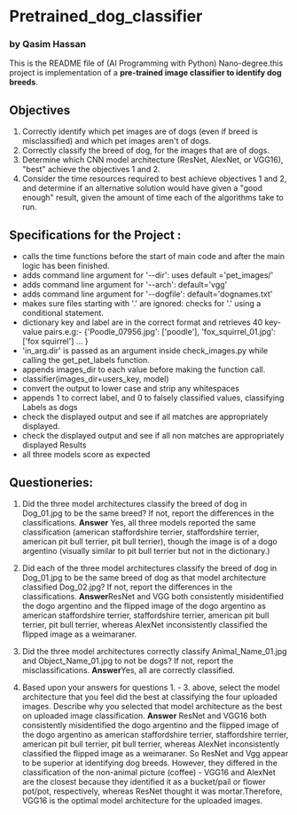 # <b>Pretrained_dog_classifier</b>
### by Qasim Hassan

This is the README file of (AI Programming with Python) Nano-degree.this project is  implementation of a <b>pre-trained image classifier to identify dog breeds</b>.

## <b>Objectives</b>
1. Correctly identify which pet images are of dogs (even if breed is misclassified) and which pet images aren't of dogs.
2. Correctly classify the breed of dog, for the images that are of dogs.
3. Determine which CNN model architecture (ResNet, AlexNet, or VGG16), "best" achieve the objectives 1 and 2.
4. Consider the time resources required to best achieve objectives 1 and 2, and determine if an alternative solution would have given a "good enough" result, given the amount of time each of the algorithms take to run.

## <b>Specifications for the Project </b>:

* calls the time functions before the start of main code and after the main logic has been finished.
* adds command line argument for '--dir': uses default ='pet_images/'
* adds command line argument for '--arch': default='vgg'
* adds command line argument for '--dogfile': default='dognames.txt'
* makes sure files starting with '.' are ignored: checks for '.' using a conditional statement.
* dictionary key and label are in the correct format and retrieves 40 key-value pairs.e.g:- {'Poodle_07956.jpg': ['poodle'], 'fox_squirrel_01.jpg': ['fox squirrel'] ... }
* 'in_arg.dir' is passed as an argument inside check_images.py while calling the get_pet_labels function.
* appends images_dir to each value before making the function call.
* classifier(images_dir+users_key, model)
* convert the output to lower case and strip any whitespaces
* appends 1 to correct label, and 0 to falsely classified values, classifying Labels as dogs
* check the displayed output and see if all matches are appropriately displayed.
* check the displayed output and see if all non matches are appropriately displayed Results
* all three models score as expected


## <b>Questioneries</b>:
1. Did the three model architectures classify the breed of dog in Dog_01.jpg to be the same breed? If not, report the differences in the classifications.
<b>Answer</b> Yes, all three models reported the same classification (american staffordshire terrier, staffordshire terrier, american pit bull terrier, pit bull terrier), though the image is of a dogo argentino (visually similar to pit bull terrier but not in the dictionary.)

2. Did each of the three model architectures classify the breed of dog in Dog_01.jpg to be the same breed of dog as that model architecture classified Dog_02.jpg? If not, report the differences in the classifications.
<b>Answer</b>ResNet and VGG both consistently misidentified the dogo argentino and the flipped image of the dogo argentino as american staffordshire terrier, staffordshire terrier, american pit bull terrier, pit bull terrier, whereas AlexNet inconsistently classified the flipped image as a weimaraner.

3. Did the three model architectures correctly classify Animal_Name_01.jpg and Object_Name_01.jpg to not be dogs? If not, report the misclassifications.
<b>Answer</b>Yes, all are correctly classified.

4. Based upon your answers for questions 1. - 3. above, select the model architecture that you feel did the best at classifying the four uploaded images. Describe why you selected that model architecture as the best on uploaded image classification.
<b>Answer</b> ResNet and VGG16 both consistently misidentified the dogo argentino and the flipped image of the dogo argentino as american staffordshire terrier, staffordshire terrier, american pit bull terrier, pit bull terrier, whereas AlexNet inconsistently classified the flipped image as a weimaraner. So ResNet and Vgg appear to be superior at identifying dog breeds. However, they differed in the classification of the non-animal picture (coffee) - VGG16 and AlexNet are the closest because they identified it as a bucket/pail or flower pot/pot, respectively, whereas ResNet thought it was mortar.Therefore, VGG16 is the optimal model architecture for the uploaded images.
